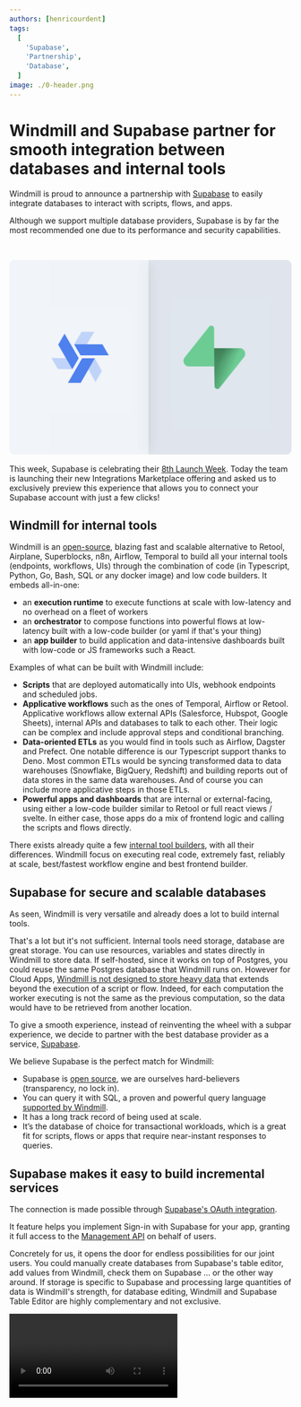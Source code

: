 ```yaml
---
authors: [henricourdent]
tags:
  [
    'Supabase',
    'Partnership',
    'Database',
  ]
image: ./0-header.png
---
```


# Windmill and Supabase partner for smooth integration between databases and internal tools

Windmill is proud to announce a partnership with [Supabase](https://supabase.com/) to easily integrate databases to interact with scripts, flows, and apps.
<!--truncate-->
Although we support multiple database providers, Supabase is by far the most recommended one due to its performance and security capabilities.

<br/>

![Supabase Windmill](./0-header.png)

This week, Supabase is celebrating their [8th Launch Week](https://supabase.com/launch-week). Today the team is launching their new Integrations Marketplace offering and asked us to exclusively preview this experience that allows you to connect your Supabase account with just a few clicks!

## Windmill for internal tools

Windmill is an [open-source](https://github.com/windmill-labs/windmill), blazing fast and scalable alternative to Retool, Airplane, Superblocks, n8n, Airflow, Temporal to build all your internal tools (endpoints, workflows, UIs) through the combination of code (in Typescript, Python, Go, Bash, SQL or any docker image) and low code builders. It embeds all-in-one:

- an **execution runtime** to execute functions at scale with low-latency and no overhead on a fleet of workers
- an **orchestrator** to compose functions into powerful flows at low-latency built with a low-code builder (or yaml if that's your thing)
- an **app builder** to build application and data-intensive dashboards built with low-code or JS frameworks such a React.

Examples of what can be built with Windmill include:

- **Scripts** that are deployed automatically into UIs, webhook endpoints and scheduled jobs.
- **Applicative workflows** such as the ones of Temporal, Airflow or Retool. Applicative workflows allow external APIs (Salesforce, Hubspot, Google Sheets), internal APIs and databases to talk to each other. Their logic can be complex and include approval steps and conditional branching.
- **Data-oriented ETLs** as you would find in tools such as Airflow, Dagster and Prefect. One notable difference is our Typescript support thanks to Deno. Most common ETLs would be syncing transformed data to data warehouses (Snowflake, BigQuery, Redshift) and building reports out of data stores in the same data warehouses. And of course you can include more applicative steps in those ETLs.
- **Powerful apps and dashboards** that are internal or external-facing, using either a low-code builder similar to Retool or full react views / svelte. In either case, those apps do a mix of frontend logic and calling the scripts and flows directly.

There exists already quite a few [internal tool builders](/docs/compared_to/peers), with all their differences. Windmill focus on executing real code, extremely fast, reliably at scale, best/fastest workflow engine and best frontend builder.

## Supabase for secure and scalable databases

As seen, Windmill is very versatile and already does a lot to build internal tools.

That's a lot but it's not sufficient. Internal tools need storage, database are great storage. You can use resources, variables and states directly in Windmill to store data. If self-hosted, since it works on top of Postgres, you could reuse the same Postgres database that Windmill runs on. However for Cloud Apps, [Windmill is not designed to store heavy data](/docs/core_concepts/persistent_storage) that extends beyond the execution of a script or flow. Indeed, for each computation the worker executing is not the same as the previous computation, so the data would have to be retrieved from another location.

To give a smooth experience, instead of reinventing the wheel with a subpar experience, we decide to partner with the best database provider as a service, [Supabase](https://supabase.com/).

We believe Supabase is the perfect match for Windmill:

- Supabase is [open source](https://github.com/supabase/supabase), we are ourselves hard-believers (transparency, no lock in).
- You can query it with SQL, a proven and powerful query language [supported by Windmill](/docs/getting_started/scripts_quickstart/sql).
- It has a long track record of being used at scale.
- It’s the database of choice for transactional workloads, which is a great fit for scripts, flows or apps that require near-instant responses to queries.

## Supabase makes it easy to build incremental services

The connection is made possible through [Supabase's OAuth integration](https://supabase.com/docs/guides/platform/oauth-apps/authorize-an-oauth-app).

It feature helps you implement Sign-in with Supabase for your app, granting it full access to the [Management API](https://supabase.com/docs/reference/api/introduction) on behalf of users.

Concretely for us, it opens the door for endless possibilities for our joint users. You could manually create databases from Supabase's table editor, add values from Windmill, check them on Supabase ... or the other way around. If storage is specific to Supabase and processing large quantities of data is Windmill's strength, for database editing, Windmill and Supabase Table Editor are highly complementary and not exclusive.

<video
    className="border-2 rounded-xl object-cover w-full h-full dark:border-gray-800"
    controls
    src="/videos/supabase_wizard.mp4"
/>